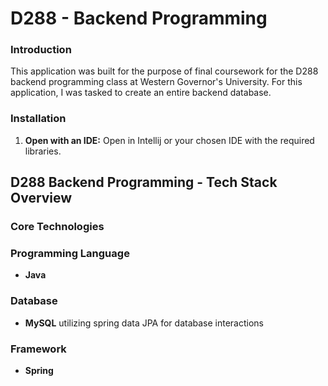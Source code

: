 # D288 - Backend Programming

### Introduction
This application was built for the purpose of final coursework for the D288 backend programming class at Western Governor's University. For this application, I was tasked to create an entire backend database.

### Installation
1. **Open with an IDE:** Open in Intellij or your chosen IDE with the required libraries.

## D288 Backend Programming - Tech Stack Overview
### Core Technologies

### Programming Language
- **Java**
### Database
- **MySQL** utilizing spring data JPA for database interactions
### Framework
- **Spring**
